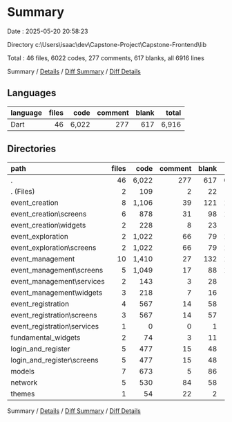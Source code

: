 # Summary

Date : 2025-05-20 20:58:23

Directory c:\\Users\\isaac\\dev\\Capstone-Project\\Capstone-Frontend\\lib

Total : 46 files,  6022 codes, 277 comments, 617 blanks, all 6916 lines

Summary / [Details](details.md) / [Diff Summary](diff.md) / [Diff Details](diff-details.md)

## Languages
| language | files | code | comment | blank | total |
| :--- | ---: | ---: | ---: | ---: | ---: |
| Dart | 46 | 6,022 | 277 | 617 | 6,916 |

## Directories
| path | files | code | comment | blank | total |
| :--- | ---: | ---: | ---: | ---: | ---: |
| . | 46 | 6,022 | 277 | 617 | 6,916 |
| . (Files) | 2 | 109 | 2 | 22 | 133 |
| event_creation | 8 | 1,106 | 39 | 121 | 1,266 |
| event_creation\\screens | 6 | 878 | 31 | 98 | 1,007 |
| event_creation\\widgets | 2 | 228 | 8 | 23 | 259 |
| event_exploration | 2 | 1,022 | 66 | 79 | 1,167 |
| event_exploration\\screens | 2 | 1,022 | 66 | 79 | 1,167 |
| event_management | 10 | 1,410 | 27 | 132 | 1,569 |
| event_management\\screens | 5 | 1,049 | 17 | 88 | 1,154 |
| event_management\\services | 2 | 143 | 3 | 28 | 174 |
| event_management\\widgets | 3 | 218 | 7 | 16 | 241 |
| event_registration | 4 | 567 | 14 | 58 | 639 |
| event_registration\\screens | 3 | 567 | 14 | 57 | 638 |
| event_registration\\services | 1 | 0 | 0 | 1 | 1 |
| fundamental_widgets | 2 | 74 | 3 | 11 | 88 |
| login_and_register | 5 | 477 | 15 | 48 | 540 |
| login_and_register\\screens | 5 | 477 | 15 | 48 | 540 |
| models | 7 | 673 | 5 | 86 | 764 |
| network | 5 | 530 | 84 | 58 | 672 |
| themes | 1 | 54 | 22 | 2 | 78 |

Summary / [Details](details.md) / [Diff Summary](diff.md) / [Diff Details](diff-details.md)